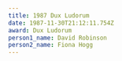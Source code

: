 ```yaml
---
title: 1987 Dux Ludorum
date: 1987-11-30T21:12:11.754Z
award: Dux Ludorum
person1_name: David Robinson
person2_name: Fiona Hogg
---
```


